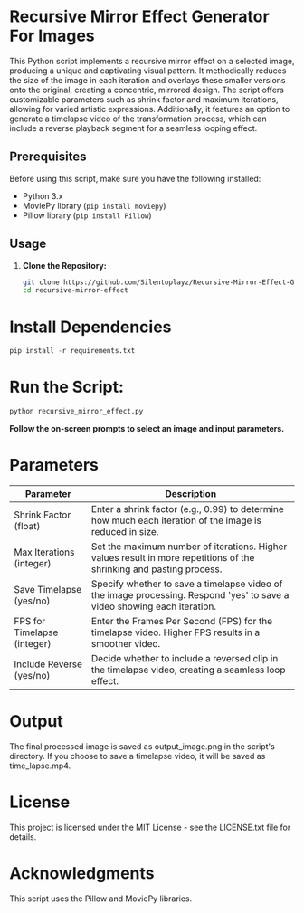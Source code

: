 # Recursive Mirror Effect Generator For Images
This Python script implements a recursive mirror effect on a selected image, producing a unique and captivating visual pattern. It methodically reduces the size of the image in each iteration and overlays these smaller versions onto the original, creating a concentric, mirrored design. The script offers customizable parameters such as shrink factor and maximum iterations, allowing for varied artistic expressions. Additionally, it features an option to generate a timelapse video of the transformation process, which can include a reverse playback segment for a seamless looping effect.

## Prerequisites
Before using this script, make sure you have the following installed:

- Python 3.x
- MoviePy library (`pip install moviepy`)
- Pillow library (`pip install Pillow`)

## Usage
1. **Clone the Repository:**
   ```bash
   git clone https://github.com/Silentoplayz/Recursive-Mirror-Effect-Generator-For-Images.git
   cd recursive-mirror-effect
   ```

# **Install Dependencies**
  ```python
  pip install -r requirements.txt
  ```

# **Run the Script:**
  ```python
  python recursive_mirror_effect.py
  ```
**Follow the on-screen prompts to select an image and input parameters.**

# Parameters

| Parameter                     | Description                                                                                                       |
|-------------------------------|-------------------------------------------------------------------------------------------------------------------|
| Shrink Factor (float)         | Enter a shrink factor (e.g., 0.99) to determine how much each iteration of the image is reduced in size.         |
| Max Iterations (integer)      | Set the maximum number of iterations. Higher values result in more repetitions of the shrinking and pasting process. |
| Save Timelapse (yes/no)       | Specify whether to save a timelapse video of the image processing. Respond 'yes' to save a video showing each iteration. |
| FPS for Timelapse (integer)   | Enter the Frames Per Second (FPS) for the timelapse video. Higher FPS results in a smoother video.                  |
| Include Reverse (yes/no)      | Decide whether to include a reversed clip in the timelapse video, creating a seamless loop effect.                   |

# Output
The final processed image is saved as output_image.png in the script's directory. If you choose to save a timelapse video, it will be saved as time_lapse.mp4.

# License
This project is licensed under the MIT License - see the LICENSE.txt file for details.

# Acknowledgments
This script uses the Pillow and MoviePy libraries.
